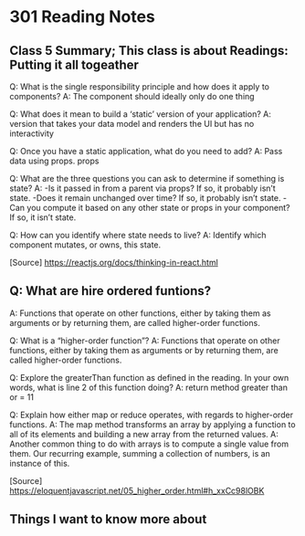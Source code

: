 # 301 Reading Notes

## Class 5 Summary; This class is about Readings: Putting it all togeather

Q: What is the single responsibility principle and how does it apply to components?
A: The component should ideally only do one thing

Q: What does it mean to build a ‘static’ version of your application?
A: version that takes your data model and renders the UI but has no interactivity

Q: Once you have a static application, what do you need to add?
A: Pass data using props. props

Q: What are the three questions you can ask to determine if something is state?
A:
-Is it passed in from a parent via props? If so, it probably isn’t state.
-Does it remain unchanged over time? If so, it probably isn’t state.
-Can you compute it based on any other state or props in your component? If so, it isn’t state.

Q: How can you identify where state needs to live?
A: Identify which component mutates, or owns, this state.

[Source] <https://reactjs.org/docs/thinking-in-react.html>

## Q: What are hire ordered funtions?

A: Functions that operate on other functions, either by taking them as arguments or by returning them, are called higher-order functions.

Q: What is a “higher-order function”?
A: Functions that operate on other functions, either by taking them as arguments or by returning them, are called higher-order functions.

Q: Explore the greaterThan function as defined in the reading. In your own words, what is line 2 of this function doing?
A: return method greater than or = 11

Q: Explain how either map or reduce operates, with regards to higher-order functions.
A: The map method transforms an array by applying a function to all of its elements and building a new array from the returned values.
A: Another common thing to do with arrays is to compute a single value from them. Our recurring example, summing a collection of numbers, is an instance of this.

[Source] <https://eloquentjavascript.net/05_higher_order.html#h_xxCc98lOBK>

## Things I want to know more about
